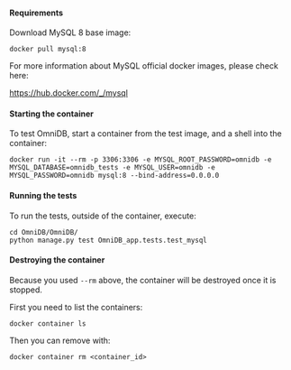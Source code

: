 #### Requirements

Download MySQL 8 base image:

```
docker pull mysql:8
```

For more information about MySQL official docker images, please check here:

https://hub.docker.com/_/mysql


#### Starting the container

To test OmniDB, start a container from the test image, and a shell into the container:

```
docker run -it --rm -p 3306:3306 -e MYSQL_ROOT_PASSWORD=omnidb -e MYSQL_DATABASE=omnidb_tests -e MYSQL_USER=omnidb -e MYSQL_PASSWORD=omnidb mysql:8 --bind-address=0.0.0.0
```


#### Running the tests

To run the tests, outside of the container, execute:

```
cd OmniDB/OmniDB/
python manage.py test OmniDB_app.tests.test_mysql
```


#### Destroying the container

Because you used `--rm` above, the container will be destroyed once it is stopped.

First you need to list the containers:

```
docker container ls
```

Then you can remove with:

```
docker container rm <container_id>
```
